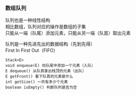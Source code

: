### 数组队列
队列也是一种线性结构  
相比数组，队列对应的操作是数组的子集  
只能从一端（队尾）添加元素，只能从另一端（队首）取出元素  

队列是一种先进先出的数据结构（先到先得）  
First In First Out（FIFO）

```text
Stack<E>
void enqueue(E) 向队尾中添加一个元素（入队）
E dequeue() 从队首拿出栈顶的元素（出队）
E getFront() 看下队首的元素是什么
int getSize() 一共有多少个元素
boolean isEmpty() 判断队列是否为空
```